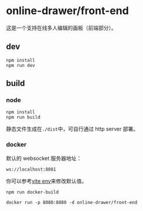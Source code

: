 # online-drawer/front-end

这是一个支持在线多人编辑的画板（前端部分）。

## dev

```shell
npm install
npm run dev
```

## build

### node

```shell
npm install
npm run build
```

静态文件生成在`./dist`中，可自行通过 http server 部署。

### docker

默认的 websocket 服务器地址：

```
ws://localhost:8081
```

你可以参考[vite env](https://cn.vitejs.dev/guide/env-and-mode.html#env-files)来修改默认值。

```shell
npm run docker-build
```

```shell
docker run -p 8080:8080 -d online-drawer/front-end
```
